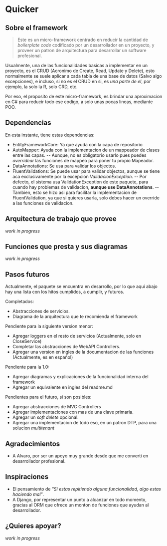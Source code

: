 # Quicker

## Sobre el framework
> Este es un micro-framework centrado en reducir la cantidad de _boilerplate code_ codificado por un desarrollador en un proyecto, y proveer un patron de arquitectura para desarrollar un software profesional.

Usualmente, una de las funcionalidades basicas a implementar en un proyecto, es el CRUD (Acronimo de Create, Read, Update y Delete), esto normalmente se suele aplicar a cada tabla de una base de datos (Salvo algo excepciones), e incluso, si no es el CRUD en si, es _una parte de el_, por ejemplo, la solo la R, solo CRD, etc. 

Por eso, el proposito de este micro-framework, es brindar una aproximacion en C# para reducir todo ese codigo, a solo unas pocas lineas, mediante POO.

## Dependencias

En esta instante, tiene estas dependencias:

- EntityFrameworkCore: Ya que ayuda con la capa de repositorio
- AutoMapper: Ayuda con la implementacion de un mappeador de clases entre las capas. 
-- Aunque, no es obligatorio usarlo pues puedes _overridear_ las funciones de mappeo para poner tu propio Mapeador. 
- DataAnnotations: Se usa para validar los objectos.
- FluentValidations: Se puede usar para validar objectos, aunque se tiene aca exclusivamente por la excepcion _ValidacionException_. 
-- Por defecto, el sistema usa ValidationException de este paquete, para cuando hay problemas de validacion, __aunque use DataAnnotations__.
-- Tambien, esto se hizo asi para facilitar la implementacion de FluentValidation, ya que si quieres usarla, solo debes hacer un override a las funciones de validacion.

## Arquitectura de trabajo que provee

_work in progress_

## Funciones que presta y sus diagramas

_work in progress_

## Pasos futuros

Actualmente, el paquete se encuentra en desarrollo, por lo que aqui abajo hay una lista con los hitos cumplidos, a cumplir, y futuros.

Completados:
- Abstracciones de servicios.
- Diagrama de la arquitectura que te recomienda el framework

Pendiente para la siguiente version menor:
- Agregar loggers en el resto de servicios (Actualmente, solo en CloseService)
- Completar las abstracciones de WebAPI Controllers.
- Agregar una version en ingles de la documentacion de las funciones (Actualmente, es en español)

Pendiente para la 1.0:
- Agregar diagramas y explicaciones de la funcionalidad interna del framework
- Agregar un equivalente en ingles del readme.md

Pendientes para el futuro, si son posibles:

- Agregar abstracciones de MVC Controllers
- Agregar implementaciones con mas de una clave primaria.
- Agregar un _soft delete_ opcional.
- Agregar una implementacion de todo eso, en un patron DTP, para una solucion _multitenant_

## Agradecimientos

- A Alvaro, por ser un apoyo muy grande desde que me converti en desarrollador profesional.

## Inspiraciones

- El pensamiento de _"Si estas repitiendo alguna funcionalidad, algo estas haciendo mal"_.
- A Django, por representar un punto a alcanzar en todo momento, gracias al ORM que ofrece un monton de funciones que ayudan al desarrollador.

## ¿Quieres apoyar?

_work in progress_
